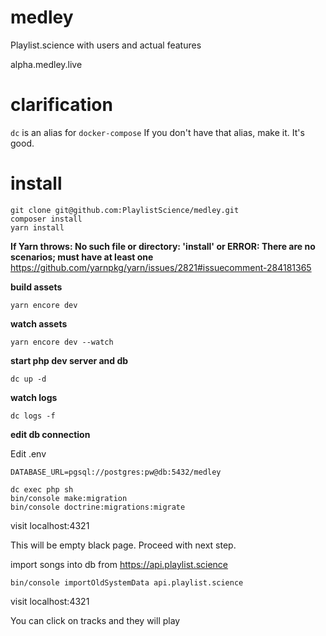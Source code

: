 # medley
Playlist.science with users and actual features

alpha.medley.live

# clarification
```dc``` is an alias for ```docker-compose```
If you don't have that alias, make it. It's good.

# install

```git clone git@github.com:PlaylistScience/medley.git```<br/>
```composer install```<br/>
```yarn install```<br/>

**If Yarn throws: No such file or directory: 'install' or ERROR: There are no scenarios; must have at least one**
https://github.com/yarnpkg/yarn/issues/2821#issuecomment-284181365

**build assets**

```yarn encore dev```

**watch assets**

```yarn encore dev --watch```

**start php dev server and db**

```dc up -d```

**watch logs**

```dc logs -f```

**edit db connection**

Edit .env

`DATABASE_URL=pgsql://postgres:pw@db:5432/medley`

```dc exec php sh``` <br/>
```bin/console make:migration``` <br/>
```bin/console doctrine:migrations:migrate``` <br/>

visit localhost:4321

This will be empty black page. Proceed with next step.

import songs into db from https://api.playlist.science

```bin/console importOldSystemData api.playlist.science``` <br/>

visit localhost:4321

You can click on tracks and they will play
